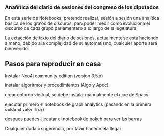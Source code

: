 ### Anañítica del diario de sesiones del congreso de los diputados

En esta serie de Notebooks, pretendo realizar, sesión a sesión una analítica basica de los grafos de discuros, para poder medir como evoluciona el discurso de cada grupo parlamentario a lo largo de la legislatura.


La extacción de texto del diario de sesiones, actualmente se está haciendo a mano, debido a la complejidad de su automatismo, cualquier aporte será bienvenido.

## Pasos para reproducir en casa

Instalar Neo4j community edition (version 3.5.x)

instalar algoritmos y procedimientos (Algo y Apoc) 

crear entorno viertual, se debe instalar manualmente el core de Spacy

ejecutar primero el notebook de graph analytics (pasando en la primera celda el valor True)

despues puedes ejecutar el notebook de bokeh para ver las barras

Cualquier duda o sugerencia, por favor hacédmela llegar
